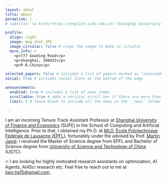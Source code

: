 ```yaml
---
layout: about
title: About
permalink: /
# subtitle: <a href='https://english.sufe.edu.cn/'>Shanghai University of Finance and Economics</a>.

profile:
  align: right
  image: mug_shot.JPG
  image_circular: false # crops the image to make it circular
  more_info: >
    <p>777 Guoding Road</p>
    <p>Shanghai, 200433</p>
    <p>P.R.China</p>

selected_papers: false # includes a list of papers marked as "selected={true}"
social: true # includes social icons at the bottom of the page

announcements:
  enabled: true # includes a list of news items
  scrollable: true # adds a vertical scroll bar if there are more than 3 news items
  limit: 5 # leave blank to include all the news in the `_news` folder

---
```



I am an incoming Tenure Track Assistant Professor at [Shanghai University of Finance and Economics](https://english.sufe.edu.cn/) (SUFE) in the School of Computing and Artificial Intelligence. Prior to that, I obtained my Ph.D. at [MLO, École Polytechnique Fédérale de Lausanne (EPFL)](https://www.epfl.ch/labs/mlo/), fortunately under the advised by Prof. [Martin Jaggi](https://scholar.google.com/citations?user=r1TJBr8AAAAJ&hl=en). I received the Master of Science degree from EPFL and Bachelor of Science degree from [University of Science and Technology of China](https://www.ustc.edu.cn/) (USTC).

:fire: I am looking for highly motivated research assistants on optimization, AI Agents, AI4Sci research etc. Feel free to reach out to me at liam.he15@gmail.com. 
